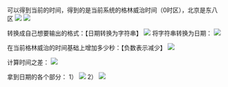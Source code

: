 可以得到当前的时间，得到的是当前系统的格林威治时间（0时区），北京是东八区
![](https://tva1.sinaimg.cn/large/0081Kckwly1gly5o1171hj305t018wer.jpg)
![](https://tva1.sinaimg.cn/large/0081Kckwly1gly5o7clp5j305t018t8v.jpg)

转换成自己想要输出的格式：【日期转换为字符串】
![](https://tva1.sinaimg.cn/large/0081Kckwly1gly5od3jaij30cz09vdkg.jpg)
将字符串转换为日期：
![](https://tva1.sinaimg.cn/large/0081Kckwly1gly5ok8nbnj30ab03m76b.jpg)

在当前格林威治的时间基础上增加多少秒：【负数表示减少】
![](https://tva1.sinaimg.cn/large/0081Kckwly1gly5oqeafij30by01iaak.jpg)

计算时间之差：
![](https://tva1.sinaimg.cn/large/0081Kckwly1gly5ow587ij30aq04gq4k.jpg)

拿到日期的各个部分：
1）
![](https://tva1.sinaimg.cn/large/0081Kckwly1gly5p2ugrcj30a602vgmz.jpg)
2）
![](https://tva1.sinaimg.cn/large/0081Kckwly1gly5p8wu1nj30jw04hdip.jpg)